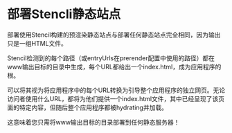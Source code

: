 # 部署Stencli静态站点

部署使用Stencil构建的预渲染静态站点与部署任何静态站点完全相同，因为输出只是一组HTML文件。

Stencil检测到的每个路径（或entryUrls在prerender配置中使用的路径）都在www输出目标的目录中生成，每个URL都给出一个index.html，成为应用程序的根。

可以将其视为将应用程序中的每个URL转换为引导整个应用程序的独立网页。无论访问者使用什么URL，都将为他们提供一个index.html文件，其中已经呈现了该页面的特定内容，但随后整个应用程序都被hydrating并加载。

这意味着您只需将www输出目标的目录部署到任何静态服务器！